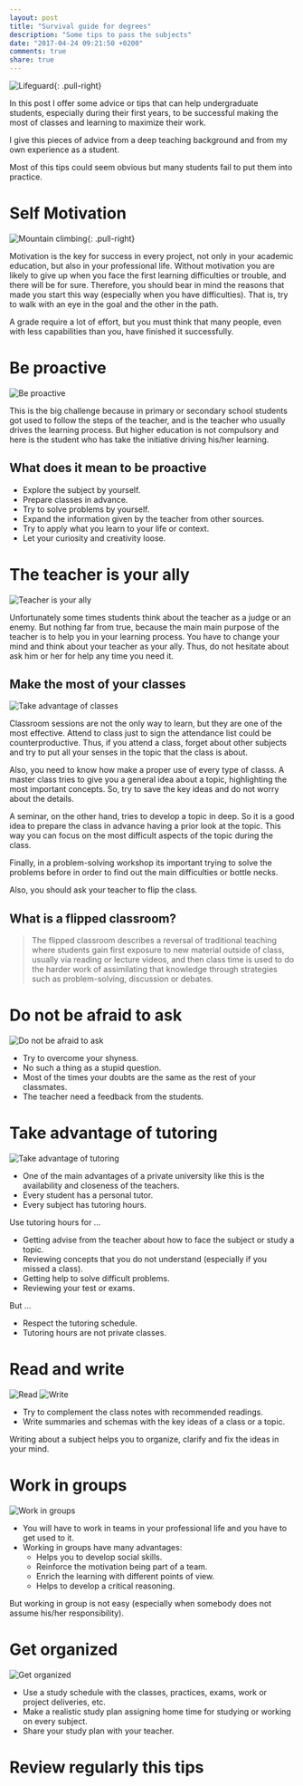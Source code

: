 ```yaml
---
layout: post
title: "Survival guide for degrees"
description: "Some tips to pass the subjects"
date: "2017-04-24 09:21:50 +0200"
comments: true
share: true
---
```


![Lifeguard](/survival-guide/img/lifeguard.svg){: .pull-right}

In this post I offer some advice or tips that can help undergraduate students, especially during their first years, to be successful making the most of classes and learning to maximize their work.

<!--MORE-->

I give this pieces of advice from a deep teaching background and from my own experience as a student.

Most of this tips could seem obvious but many students fail to put them into practice.


# Self Motivation

![Mountain climbing](/survival-guide/img/mountainclimbing.svg){: .pull-right}

Motivation is the key for success in every project, not only in your academic education, but also in your professional life.
Without motivation you are likely to give up when you face the first learning difficulties or trouble, and there will be for sure.
Therefore, you should bear in mind the reasons that made you start this way (especially when you have difficulties).
That is, try to walk with an eye in the goal and the other in the path.

A grade require a lot of effort, but you must think that many people, even with less capabilities than you, have finished it successfully.

# Be proactive

![Be proactive](/survival-guide/img/proactive.jpg)

This is the big challenge because in primary or secondary school students got used to follow the steps of the teacher, and is the teacher who usually drives the learning process.
But higher education is not compulsory and here is the student who has take the initiative driving his/her learning.

## What does it mean to be proactive

- Explore the subject by yourself.
- Prepare classes in advance.
- Try to solve problems by yourself.
- Expand the information given by the teacher from other sources.
- Try to apply what you learn to your life or context.
- Let your curiosity and creativity loose.


# The teacher is your ally

![Teacher is your ally](/survival-guide/img/teacher.jpg)

Unfortunately some times students think about the teacher as a judge or an enemy.
But nothing far from true, because the main main purpose of the teacher is to help you in your learning process.
You have to change your mind and think about your teacher as your ally.
Thus, do not hesitate about ask him or her for help any time you need it.

## Make the most of your classes

![Take advantage of classes](/survival-guide/img/classes.jpg)

Classroom sessions are not the only way to learn, but they are one of the most effective.
Attend to class just to sign the attendance list could be counterproductive.
Thus, if you attend a class, forget about other subjects and try to put all your senses in the topic that the class is about.

Also, you need to know how make a proper use of every type of classs.
A master class tries to give you a general idea about a topic, highlighting the most important concepts.
So, try to save the key ideas and do not worry about the details.

A seminar, on the other hand, tries to develop a topic in deep.
So it is a good idea to prepare the class in advance having a prior look at the topic.
This way you can focus on the most difficult aspects of the topic during the class.

Finally, in a problem-solving workshop its important trying to solve the problems before in order to find out the main difficulties or bottle necks.

Also, you should ask your teacher to flip the class.


## What is a flipped classroom?

> The flipped classroom describes a reversal of traditional teaching where students gain first exposure to new material outside of class, usually via reading or lecture videos, and then class time is used to do the harder work of assimilating that knowledge through strategies such as problem-solving, discussion or debates.


# Do not be afraid to ask

![Do not be afraid to ask](/survival-guide/img/ask.png)

- Try to overcome your shyness.
- No such a thing as a stupid question.
- Most of the times your doubts are the same as the rest of your classmates.
- The teacher need a feedback from the students.



# Take advantage of tutoring

![Take advantage of tutoring](/survival-guide/img/tutorials.jpg)

- One of the main advantages of a private university like this is the availability and closeness of the teachers.
- Every student has a personal tutor.
- Every subject has tutoring hours.

Use tutoring hours for ...

- Getting advise from the teacher about how to face the subject or study a topic.
- Reviewing concepts that you do not understand (especially if you missed a class).
- Getting help to solve difficult problems.
- Reviewing your test or exams.

But ...

- Respect the tutoring schedule.
- Tutoring hours are not private classes.



# Read and write

![Read](/survival-guide/img/read.png)  ![Write](/survival-guide/img/write.jpg)

- Try to complement the class notes with recommended readings.
- Write summaries and schemas with the key ideas of a class or a topic.

Writing about a subject helps you to organize, clarify and fix the ideas in your mind.

# Work in groups

![Work in groups](/survival-guide/img/groups.jpg)

- You will have to work in teams in your professional life and you have to get used to it.
- Working in groups have many advantages:
   - Helps you to develop social skills.
   - Reinforce the motivation being part of a team.
   - Enrich the learning with different points of view.
   - Helps to develop a critical reasoning.

But working in group is not easy (especially when somebody does not assume his/her responsibility).


# Get organized

![Get organized](/survival-guide/img/agenda.jpg)

- Use a study schedule with the classes, practices, exams, work or project deliveries, etc.
- Make a realistic study plan assigning home time for studying or working on every subject.
- Share your study plan with your teacher.



# Review regularly this tips
